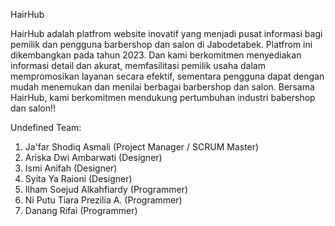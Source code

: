 HairHub

HairHub adalah platfrom website inovatif yang menjadi pusat informasi bagi pemilik dan pengguna barbershop dan salon di Jabodetabek. Platfrom ini dikembangkan pada tahun 2023. Dan kami berkomitmen menyediakan informasi detail dan akurat, memfasilitasi pemilik usaha dalam mempromosikan layanan secara efektif, sementara pengguna dapat dengan mudah menemukan dan menilai berbagai barbershop dan salon. Bersama HairHub, kami berkomitmen mendukung pertumbuhan industri babershop dan salon!!

Undefined Team:
1. Ja'far Shodiq Asmali (Project Manager / SCRUM Master)
2. Ariska Dwi Ambarwati (Designer)
3. Ismi Anifah (Designer)
4. Syita Ya Raioni (Designer)
5. Ilham Soejud Alkahfiardy (Programmer)
6. Ni Putu Tiara Prezilia A. (Programmer)
7. Danang Rifai (Programmer)
